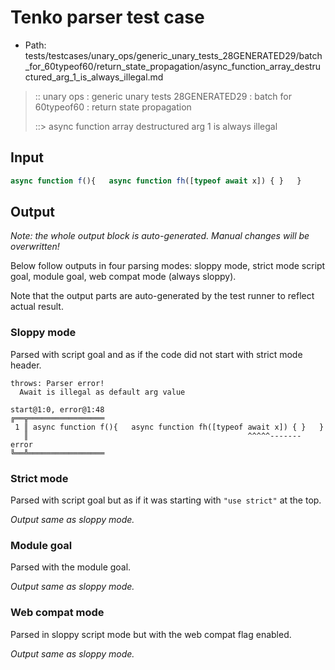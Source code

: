 # Tenko parser test case

- Path: tests/testcases/unary_ops/generic_unary_tests_28GENERATED29/batch_for_60typeof60/return_state_propagation/async_function_array_destructured_arg_1_is_always_illegal.md

> :: unary ops : generic unary tests 28GENERATED29 : batch for 60typeof60 : return state propagation
>
> ::> async function array destructured arg 1 is always illegal

## Input

`````js
async function f(){   async function fh([typeof await x]) { }   }
`````

## Output

_Note: the whole output block is auto-generated. Manual changes will be overwritten!_

Below follow outputs in four parsing modes: sloppy mode, strict mode script goal, module goal, web compat mode (always sloppy).

Note that the output parts are auto-generated by the test runner to reflect actual result.

### Sloppy mode

Parsed with script goal and as if the code did not start with strict mode header.

`````
throws: Parser error!
  Await is illegal as default arg value

start@1:0, error@1:48
╔══╦═════════════════
 1 ║ async function f(){   async function fh([typeof await x]) { }   }
   ║                                                 ^^^^^------- error
╚══╩═════════════════

`````

### Strict mode

Parsed with script goal but as if it was starting with `"use strict"` at the top.

_Output same as sloppy mode._

### Module goal

Parsed with the module goal.

_Output same as sloppy mode._

### Web compat mode

Parsed in sloppy script mode but with the web compat flag enabled.

_Output same as sloppy mode._
